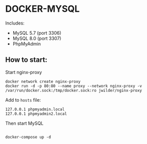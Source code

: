 # DOCKER-MYSQL

Includes:
- MySQL 5.7 (port 3306)
- MySQL 8.0 (port 3307)
- PhpMyAdmin

## How to start:
Start nginx-proxy
```shell
docker network create nginx-proxy
docker run -d -p 80:80 --name proxy --network nginx-proxy -v /var/run/docker.sock:/tmp/docker.sock:ro jwilder/nginx-proxy
```
Add to `hosts` file:
```
127.0.0.1 phpmyadmin.local
127.0.0.1 phpmyadmin2.local
```
Then start MySQL
```shell

docker-compose up -d
```